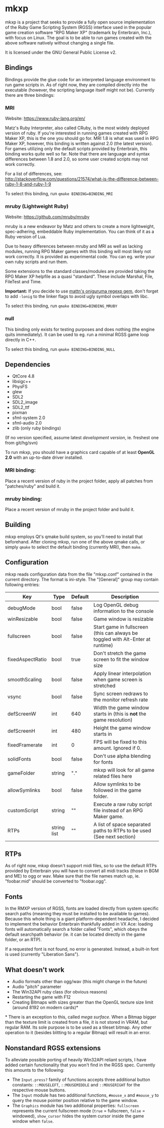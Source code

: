 # mkxp

mkxp is a project that seeks to provide a fully open source implementation of the Ruby Game Scripting System (RGSS) interface used in the popular game creation software "RPG Maker XP" (trademark by Enterbrain, Inc.), with focus on Linux. The goal is to be able to run games created with the above software natively without changing a single file.

It is licensed under the GNU General Public License v2.

## Bindings
Bindings provide the glue code for an interpreted language environment to run game scripts in. As of right now, they are compiled directly into the executable (however, the scripting language itself might not be). Currently there are three bindings:

### MRI
Website: https://www.ruby-lang.org/en/

Matz's Ruby Interpreter, also called CRuby, is the most widely deployed version of ruby. If you're interested in running games created with RPG Maker XP, this is the one you should go for. MRI 1.8 is what was used in RPG Maker XP, however, this binding is written against 2.0 (the latest version). For games utilizing only the default scripts provided by Enterbrain, this binding works quite well so far. Note that there are language and syntax differences between 1.8 and 2.0, so some user created scripts may not work correctly.

For a list of differences, see:
http://stackoverflow.com/questions/21574/what-is-the-difference-between-ruby-1-8-and-ruby-1-9

To select this binding, run `qmake BINDING=BINDING_MRI`

### mruby (Lightweight Ruby)
Website: https://github.com/mruby/mruby

mruby is a new endeavor by Matz and others to create a more lightweight, spec-adhering, embeddable Ruby implementation. You can think of it as a Ruby version of Lua.

Due to heavy differences between mruby and MRI as well as lacking modules, running RPG Maker games with this binding will most likely not work correctly. It is provided as experimental code. You can eg. write your own ruby scripts and run them.

Some extensions to the standard classes/modules are provided taking the RPG Maker XP helpfile as a quasi "standard". These include Marshal, File, FileTest and Time.

**Important:** If you decide to use [mattn's oniguruma regexp gem](https://github.com/mattn/mruby-onig-regexp), don't forget to add `-lonig` to the linker flags to avoid ugly symbol overlaps with libc.

To select this binding, run `qmake BINDING=BINDING_MRUBY`

### null
This binding only exists for testing purposes and does nothing (the engine quits immediately). It can be used to eg. run a minimal RGSS game loop directly in C++.

To select this binding, run `qmake BINDING=BINDING_NULL`

## Dependencies

* QtCore 4.8
* libsigc++
* PhysFS
* glew
* SDL2
* SDL2_image
* SDL2_ttf
* pixman
* sfml-system 2.0
* sfml-audio 2.0
* zlib (only ruby bindings)

(If no version specified, assume latest *development version*, ie. freshest one from git/hg/svn)

To run mkxp, you should have a graphics card capable of at least **OpenGL 2.0** with an up-to-date driver installed.
 
### MRI binding:
Place a recent version of ruby in the project folder, apply all patches from "patches/ruby" and build it.

### mruby binding:
Place a recent version of mruby in the project folder and build it.

## Building

mkxp employs Qt's qmake build system, so you'll need to install that beforehand. After cloning mkxp, run one of the above qmake calls, or simply `qmake` to select the default binding (currently MRI), then `make`.

## Configuration

mkxp reads configuration data from the file "mkxp.conf" contained in the current directory. The format is ini-style. The "[General]" group may contain following entries:

| Key              | Type        | Default | Description                                                                     |
| ---------------- | ----------- | ------- | ------------------------------------------------------------------------------- |
| debugMode        | bool        | false   | Log OpenGL debug information to the console                                     |
| winResizable     | bool        | false   | Game window is resizable                                                        |
| fullscreen       | bool        | false   | Start game in fullscreen (this can always be toggled with Alt-Enter at runtime) |
| fixedAspectRatio | bool        | true    | Don't stretch the game screen to fit the window size                            |
| smoothScaling    | bool        | false   | Apply linear interpolation when game screen is stretched                        |
| vsync            | bool        | false   | Sync screen redraws to the monitor refresh rate                                 |
| defScreenW       | int         | 640     | Width the game window starts in (this is **not** the game resolution)           |
| defScreenH       | int         | 480     | Height the game window starts in                                                |
| fixedFramerate   | int         | 0       | FPS will be fixed to this amount. Ignored if 0.                                 |
| solidFonts       | bool        | false   | Don't use alpha blending for fonts                                              |
| gameFolder       | string      | "."     | mkxp will look for all game related files here                                  |
| allowSymlinks    | bool        | false   | Allow symlinks to be followed in the game folder.                               |
| customScript     | string      | ""      | Execute a raw ruby script file instead of an RPG Maker game.                    |
| RTPs             | string list | ""      | A list of space separated paths to RTPs to be used (See next section)           |

## RTPs

As of right now, mkxp doesn't support midi files, so to use the default RTPs provided by Enterbrain you will have to convert all midi tracks (those in BGM and ME) to ogg or wav. Make sure that the file names match up, ie. "foobar.mid" should be converted to "foobar.ogg".

## Fonts

In the RMXP version of RGSS, fonts are loaded directly from system specific search paths (meaning they must be installed to be available to games). Because this whole thing is a giant platform-dependent headache, I decided to implement the behavior Enterbrain thankfully added in VX Ace: loading fonts will automatically search a folder called "Fonts", which obeys the default searchpath behavior (ie. it can be located directly in the game folder, or an RTP).

If a requested font is not found, no error is generated. Instead, a built-in font is used (currently "Liberation Sans").

## What doesn't work

* Audio formats other than ogg/wav (this might change in the future)
* Audio "pitch" parameter
* The Win32API ruby class (for obvious reasons)
* Restarting the game with F12
* Creating Bitmaps with sizes greater than the OpenGL texture size limit (around 8192 on modern cards)*

\* There is an exception to this, called *mega surface*. When a Bitmap bigger than the texture limit is created from a file, it is not stored in VRAM, but regular RAM. Its sole purpose is to be used as a tileset bitmap. Any other operation to it (besides blitting to a regular Bitmap) will result in an error.

## Nonstandard RGSS extensions

To alleviate possible porting of heavily Win32API reliant scripts, I have added certain functionality that you won't find in the RGSS spec. Currently this amounts to the following:

* The `Input.press?` family of functions accepts three additional button constants: `::MOUSELEFT`, `::MOUSEMIDDLE` and `::MOUSERIGHT` for the respective mouse buttons.
* The `Input` module has two additional functions, `#mouse_x` and `#mouse_y` to query the mouse pointer position relative to the game window.
* The `Graphics` module has two additional properties: `fullscreen` represents the current fullscreen mode (`true` = fullscreen, `false` = windowed), `show_cursor` hides the system cursor inside the game window when `false`.
